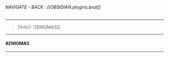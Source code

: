 
###### NAVIGATE - BACK :  [[OBSIDIAN.plugins.brat]]
----
>[!info]- [[ENIGMAS]]
-----
#### AENIGMAS




----
